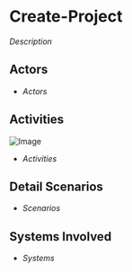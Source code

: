 # Create-Project

_Description_

## Actors

* _Actors_

## Activities

![Image](./UseCases/Create-Project/Activities.png)

* _Activities_

## Detail Scenarios

* _Scenarios_

## Systems Involved

* _Systems_



